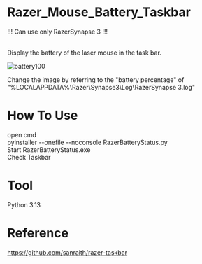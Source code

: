 # Razer_Mouse_Battery_Taskbar
!!! Can use only RazerSynapse 3 !!!

<br>Display the battery of the laser mouse in the task bar.

![battery100](https://github.com/user-attachments/assets/8d249ac9-ac7b-4a77-acd2-c8c8c3aa9371)

Change the image by referring to the "battery percentage" of "%LOCALAPPDATA%\\Razer\\Synapse3\Log\RazerSynapse 3.log"

# How To Use
open cmd
<br>pyinstaller --onefile --noconsole RazerBatteryStatus.py
<br>Start RazerBatteryStatus.exe
<br>Check Taskbar

# Tool
Python 3.13

# Reference
https://github.com/sanraith/razer-taskbar
